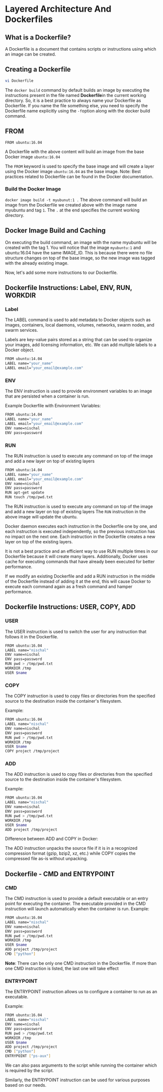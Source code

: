# Layered Architecture And Dockerfiles

## What is a Dockerfile?
A Dockerfile is a document that contains scripts or instructions using which an image can be created.

## Creating a Dockerfile
```bash
vi Dockerfile
```
The `docker build` command by default builds an image by executing the instructions present in the file named **Dockerfile**in the current working directory. So, it is a best practice to always name your Dockerfile as Dockerfile. If you name the file something else, you need to specify the Dockerfile name explicitly using the `-f`option along with the docker build command.

## FROM

`FROM ubuntu:16.04`

A Dockerfile with the above content will build an image from the base Docker image `ubuntu:16.04`

The `FROM` keyword is used to specify the base image and will create a layer using the Docker image `ubuntu:16.04` as the base image.
Note: Best practices related to Dockerfile can be found in the Docker documentation.

### Build the Docker Image

`docker image build -t myubunut:1 .`
The above command will build an image from the Dockerfile we created above with the image name myubuntu and tag `1`. The `.` at the end specifies the current working directory.

## Docker Image Build and Caching
On executing the build command, an image with the name myubuntu will be created with the tag 1. You will notice that the image `myubuntu:1` and ubuntu:16.04 have the same IMAGE_ID. This is because there were no file structure changes on top of the base image, so the new image was tagged with the already existing image.

Now, let's add some more instructions to our Dockerfile.


## Dockerfile Instructions: Label, ENV, RUN, WORKDIR

### Label
The LABEL command is used to add metadata to Docker objects such as images, containers, local daemons, volumes, networks, swarm nodes, and swarm services.

Labels are key-value pairs stored as a string that can be used to organize your images, add licensing information, etc. We can add multiple labels to a Docker object.

```bash 
FROM ubuntu:14.04
LABEL name="your_name"
LABEL email="your_email@example.com"
```
### ENV
The ENV instruction is used to provide environment variables to an image that are persisted when a container is run.

Example Dockerfile with Environment Variables:

```bash
FROM ubuntu:14.04
LABEL name="your_name"
LABEL email="your_email@example.com"
ENV name=nischal
ENV pass=password
```
### RUN
The RUN instruction is used to execute any command on top of the image and add a new layer on top of existing layers
``` bash
FROM ubuntu:14.04
LABEL name="your_name"
LABEL email="your_email@example.com"
ENV name=nischal
ENV pass=password
RUN apt-get update 
RUN touch /tmp/pwd.txt
```
The RUN instruction is used to execute any command on top of the image and add a new layer on top of existing layers
The `RUN` instruction in the above image will update the ubuntu.

Docker daemon executes each instruction in the Dockerfile one by one, and each instruction is executed independently, so the previous instruction has no impact on the next one. Each instruction in the Dockerfile creates a new layer on top of the existing layers.

It is not a best practice and an efficient way to use RUN multiple times in our Dockerfile because it will create many layers. Additionally, Docker uses cache for executing commands that have already been executed for better performance.

If we modify an existing Dockerfile and add a RUN instruction in the middle of the Dockerfile instead of adding it at the end, this will cause Docker to execute each command again as a fresh command and hamper performance.

## Dockerfile Instructions: USER, COPY, ADD
### USER
The USER instruction is used to switch the user for any instruction that follows it in the Dockerfile.
```bash 
FROM ubuntu:16.04
LABEL name="nischal"
ENV name=nischal
ENV pass=password
RUN pwd > /tmp/pwd.txt
WORKDIR /tmp
USER $name
```
### COPY
The COPY instruction is used to copy files or directories from the specified source to the destination inside the container's filesystem.

Example: 
```bash
FROM ubuntu:16.04
LABEL name="nischal"
ENV name=nischal
ENV pass=password
RUN pwd > /tmp/pwd.txt
WORKDIR /tmp
USER $name
COPY project /tmp/project
```
### ADD
The ADD instruction is used to copy files or directories from the specified source to the destination inside the container's filesystem.

Example:
```bash
FROM ubuntu:16.04
LABEL name="nischal"
ENV name=nischal
ENV pass=password
RUN pwd > /tmp/pwd.txt
WORKDIR /tmp
USER $name
ADD project /tmp/project
```
Difference between ADD and COPY in Docker:

The ADD instruction unpacks the source file if it is in a recognized compression format (gzip, bzip2, xz, etc.) while COPY copies the compressed file as-is without unpacking.

## Dockerfile - CMD and ENTRYPOINT

### CMD
The CMD instruction is used to provide a default executable or an entry point for executing the container. The executable provided in the CMD instruction will launch automatically when the container is run.
Example:
```bash
FROM ubuntu:16.04
LABEL name="nischal"
ENV name=nischal
ENV pass=password
RUN pwd > /tmp/pwd.txt
WORKDIR /tmp
USER $name
ADD project /tmp/project
CMD ["python"]
```
**Note**: There can be only one CMD instruction in the Dockerfile. If more than one CMD instruction is listed, the last one will take effect

### ENTRYPOINT
The ENTRYPOINT instruction allows us to configure a container to run as an executable.

Example:
```bash
FROM ubuntu:16.04
LABEL name="nischal"
ENV name=nischal
ENV pass=password
RUN pwd > /tmp/pwd.txt
WORKDIR /tmp
USER $name
ADD project /tmp/project
CMD ["python"]
ENTRYPOINT ["ps-aux"]
```
We can also pass arguments to the script while running the container which is required by the script.

Similarly, the ENTRYPOINT instruction can be used for various purposes based on our needs.